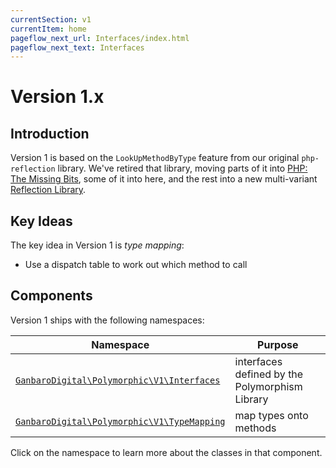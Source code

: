 ```yaml
---
currentSection: v1
currentItem: home
pageflow_next_url: Interfaces/index.html
pageflow_next_text: Interfaces
---
```


# Version 1.x

## Introduction

Version 1 is based on the `LookUpMethodByType` feature from our original `php-reflection` library. We've retired that library, moving parts of it into [PHP: The Missing Bits](https://ganbarodigital.github.io/php-the-missing-bits/), some of it into here, and the rest into a new multi-variant [Reflection Library](https://ganbarodigital.github.io/php-mv-reflection).

## Key Ideas

The key idea in Version 1 is _type mapping_:

* Use a dispatch table to work out which method to call

## Components

Version 1 ships with the following namespaces:

Namespace | Purpose
----------|--------
[`GanbaroDigital\Polymorphic\V1\Interfaces`](Interfaces/index.html) | interfaces defined by the Polymorphism Library
[`GanbaroDigital\Polymorphic\V1\TypeMapping`](TypeMapping/index.html) | map types onto methods

Click on the namespace to learn more about the classes in that component.
